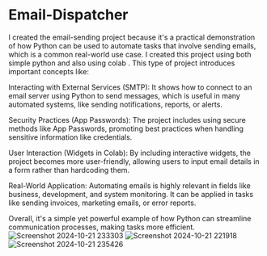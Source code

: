 # Email-Dispatcher
I created the email-sending project because it's a practical demonstration of how Python can be used to automate tasks that involve sending emails, which is a common real-world use case. I created this project using both simple python and also using colab . This type of project introduces important concepts like:

Interacting with External Services (SMTP): It shows how to connect to an email server using Python to send messages, which is useful in many automated systems, like sending notifications, reports, or alerts.

Security Practices (App Passwords): The project includes using secure methods like App Passwords, promoting best practices when handling sensitive information like credentials.

User Interaction (Widgets in Colab): By including interactive widgets, the project becomes more user-friendly, allowing users to input email details in a form rather than hardcoding them.

Real-World Application: Automating emails is highly relevant in fields like business, development, and system monitoring. It can be applied in tasks like sending invoices, marketing emails, or error reports.

Overall, it's a simple yet powerful example of how Python can streamline communication processes, making tasks more efficient.
![Screenshot 2024-10-21 233303](https://github.com/user-attachments/assets/1a148dee-9ce8-4f29-af2c-d722697577f9)
![Screenshot 2024-10-21 221918](https://github.com/user-attachments/assets/bd55e046-de8a-4416-8da2-a9dc3acfd18a)
![Screenshot 2024-10-21 235426](https://github.com/user-attachments/assets/e8833e08-c9d5-4762-9ae0-88e4d0043ebd)
